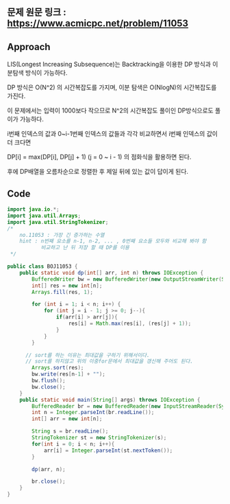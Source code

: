 ## 문제 원문 링크 : https://www.acmicpc.net/problem/11053

## Approach

LIS(Longest Increasing Subsequence)는 Backtracking을 이용한 DP 방식과 이분탐색 방식이 가능하다.

DP 방식은 O(N^2) 의 시간복잡도를 가지며, 이분 탐색은 O(NlogN)의 시간복잡도를 가진다.

이 문제에서는 입력이 1000보다 작으므로 N^2의 시간복잡도 풀이인 DP방식으로도 풀이가 가능하다.

i번째 인덱스의 값과 0~i-1번째 인덱스의 값들과 각각 비교하면서 i번째 인덱스의 값이 더 크다면

DP[i] = max(DP[i], DP[j] + 1) (j = 0 ~ i - 1) 의 점화식을 활용하면 된다.

후에 DP배열을 오름차순으로 정렬한 후 제일 뒤에 있는 값이 답이게 된다.

## Code

```java
import java.io.*;
import java.util.Arrays;
import java.util.StringTokenizer;
/*
    no.11053 : 가장 긴 증가하는 수열
    hint : n번째 요소를 n-1, n-2, ... , 0번째 요소들 모두와 비교해 봐야 함
           비교하고 난 뒤 저장 할 때 DP를 이용
 */

public class BOJ11053 {
    public static void dp(int[] arr, int n) throws IOException {
        BufferedWriter bw = new BufferedWriter(new OutputStreamWriter(System.out));
        int[] res = new int[n];
        Arrays.fill(res, 1);

        for (int i = 1; i < n; i++) {
            for (int j = i - 1; j >= 0; j--){
                if(arr[i] > arr[j]){
                    res[i] = Math.max(res[i], (res[j] + 1));
                }
            }
        }

      // sort를 하는 이유는 최대값을 구하기 위해서이다.
      // sort를 하지않고 위의 이중for문에서 최대값을 갱신해 주어도 된다.
        Arrays.sort(res);
        bw.write(res[n-1] + "");
        bw.flush();
        bw.close();
    }
    public static void main(String[] args) throws IOException {
        BufferedReader br = new BufferedReader(new InputStreamReader(System.in));
        int n = Integer.parseInt(br.readLine());
        int[] arr = new int[n];

        String s = br.readLine();
        StringTokenizer st = new StringTokenizer(s);
        for(int i = 0; i < n; i++){
            arr[i] = Integer.parseInt(st.nextToken());
        }

        dp(arr, n);

        br.close();
    }
}

```



